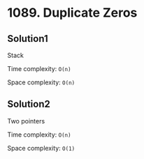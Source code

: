 # 1089. Duplicate Zeros

## Solution1

Stack

Time complexity: `O(n)`

Space complexity: `O(n)`

## Solution2

Two pointers

Time complexity: `O(n)`

Space complexity: `O(1)`
